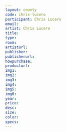 ```yaml
---
layout: county 
code: chris-lucero
participant: Chris Lucero
email: 
artist: Chris Lucero
title: 
type: 
room: 
artisturl: 
publisher: 
publisherurl: 
howpurchase: 
producturl: 
img1: 
img2: 
img3: 
img4: 
img5: 
img6: 
year: 
price: 
desc: 
size: 
color: 
specs: 
---
```

